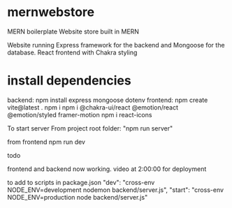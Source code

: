 # mernwebstore
MERN boilerplate
Website store built in MERN

Website running Express framework for the backend and Mongoose for the database.
React frontend with Chakra styling

# install dependencies
backend: npm install express mongoose dotenv
frontend: npm create vite@latest .
npm i
npm i @chakra-ui/react @emotion/react @emotion/styled framer-motion
npm i react-icons


To start server
From project root folder: "npm run server"

from frontend npm run dev


todo

frontend and backend now working. 
video at 2:00:00 for deployment


to add to scripts in package.json
    "dev": "cross-env NODE_ENV=development nodemon backend/server.js",
    "start": "cross-env NODE_ENV=production node backend/server.js"